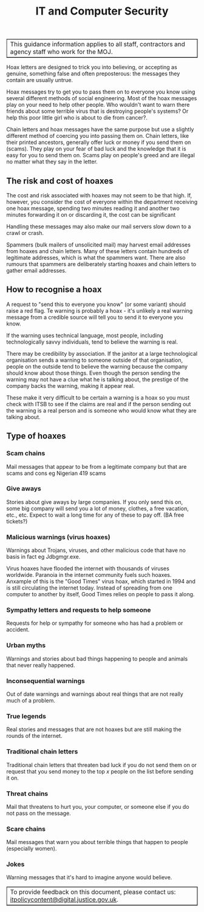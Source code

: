 ﻿---
title: IT and Computer Security
---

<table border='1'>
<tr>
<td>This guidance information applies to all staff, contractors and agency staff who work for the MOJ.</td>
</tr>
</table>

Hoax letters are designed to trick you into believing, or accepting as genuine, something false and often preposterous: the messages they contain are usually untrue.

Hoax messages try to get you to pass them on to everyone you know using several different methods of social engineering. Most of the hoax messages play on your need to help other people. Who wouldn't want to warn there friends about some terrible virus that is destroying people's systems? Or help this poor little girl who is about to die from cancer?.

Chain letters and hoax messages have the same purpose but use a slightly different method of coercing you into passing them on. Chain letters, like their printed ancestors, generally offer luck or money if you send them on (scams). They play on your fear of bad luck and the knowledge that it is easy for you to send them on. Scams play on people's greed and are illegal no matter what they say in the letter.

## The risk and cost of hoaxes

The cost and risk associated with hoaxes may not seem to be that high. If, however, you consider the cost of everyone within the department receiving one hoax message, spending two minutes reading it and another two minutes forwarding it on or discarding it, the cost can be significant

Handling these messages may also make our mail servers slow down to a crawl or crash.

Spammers (bulk mailers of unsolicited mail) may harvest email addresses from hoaxes and chain letters. Many of these letters contain hundreds of legitimate addresses, which is what the spammers want. There are also rumours that spammers are deliberately starting hoaxes and chain letters to gather email addresses.

## How to recognise a hoax

A request to "send this to everyone you know" (or some variant) should raise a red flag. Te warning is probably a hoax - it's unlikely a real warning message from a credible source will tell you to send it to everyone you know.

If the warning uses technical language, most people, including technologically savvy individuals, tend to believe the warning is real.

There may be credibility by association. If the janitor at a large technological organisation sends a warning to someone outside of that organisation, people on the outside tend to believe the warning because the company should know about those things. Even though the person sending the warning may not have a clue what he is talking about, the prestige of the company backs the warning, making it appear real.

These make it very difficult to be certain a warning is a hoax so you must check with ITSB to see if the claims are real and if the person sending out the warning is a real person and is someone who would know what they are talking about.

## Type of hoaxes 

### Scam chains

Mail messages that appear to be from a legitimate company but that are scams and cons eg Nigerian 419 scams

### Give aways

Stories about give aways by large companies. If you only send this on, some big company will send you a lot of money, clothes, a free vacation, etc., etc. Expect to wait a long time for any of these to pay off. (BA free tickets?)

### Malicious warnings (virus hoaxes)

Warnings about Trojans, viruses, and other malicious code that have no basis in fact eg Jdbgmgr.exe.

Virus hoaxes have flooded the internet with thousands of viruses worldwide. Paranoia in the internet community fuels such hoaxes. Anxample of this is the "Good Times" virus hoax, which started in 1994 and is still circulating the internet today. Instead of spreading from one computer to another by itself, Good Times relies on people to pass it along.

### Sympathy letters and requests to help someone

Requests for help or sympathy for someone who has had a problem or accident.

### Urban myths

Warnings and stories about bad things happening to people and animals that never really happened.

### Inconsequential warnings

Out of date warnings and warnings about real things that are not really much of a problem.

### True legends

Real stories and messages that are not hoaxes but are still making the rounds of the internet.

### Traditional chain letters

Traditional chain letters that threaten bad luck if you do not send them on or request that you send money to the top _x_ people on the list before sending it on.

### Threat chains

Mail that threatens to hurt you, your computer, or someone else if you do not pass on the message.

### Scare chains

Mail messages that warn you about terrible things that happen to people (especially women).

### Jokes

Warning messages that it's hard to imagine anyone would believe.
     
<table border='1'>
<tr>
<td>To provide feedback on this document, please contact us: <a href="mailto:itpolicycontent@digital.justice.gov.uk?subject=hoaxes">itpolicycontent@digital.justice.gov.uk</a>.</td>
</tr>
</table>